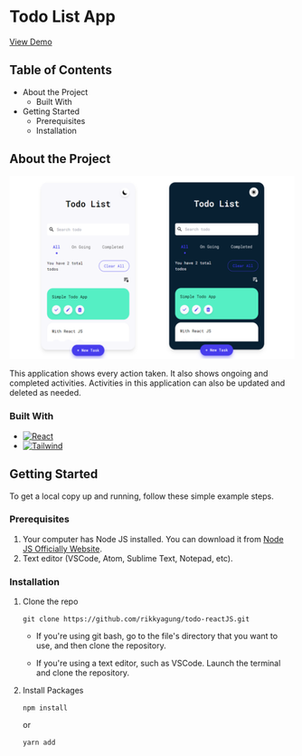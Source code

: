 # Todo List App
  <a href="https://rikkyagung.github.io/todo-reactJS/">
    <p>View Demo</p>
  </a>

## Table of Contents

- About the Project
    - Built With
- Getting Started
    - Prerequisites
    - Installation

## About the Project

![preview-image.](/src/assets/img/website-preview.png "Preview Image.")

This application shows every action taken. It also shows ongoing and completed activities. Activities in this application can also be updated and deleted as needed.

### Built With

- [![React][ReactJS]][React-url]
- [![Tailwind][TailwindCss]][Tailwind-url]

<!-- MARKDOWN LINKS & IMAGES -->
<!-- https://www.markdownguide.org/basic-syntax/#reference-style-links -->
[ReactJS]: https://img.shields.io/badge/React-20232A?style=for-the-badge&logo=react&logoColor=61DAFB
[React-url]: https://reactjs.org/
[TailwindCss]: https://img.shields.io/badge/Tailwind_CSS-38B2AC?style=for-the-badge&logo=tailwind-css&logoColor=white
[Tailwind-url]: https://tailwindcss.com/

## Getting Started

To get a local copy up and running, follow these simple example steps.

### Prerequisites

1. Your computer has Node JS installed. You can download it from [Node JS Officially Website](https://nodejs.org/en/).
2. Text editor (VSCode, Atom, Sublime Text, Notepad, etc).

### Installation

1. Clone the repo

   ```
   git clone https://github.com/rikkyagung/todo-reactJS.git
   ```

   -  If you're using git bash, go to the file's directory that you want to use, and then clone the repository.

   -  If you're using a text editor, such as VSCode. Launch the terminal and clone the repository.

2. Install Packages

   ```
   npm install
   ```

   or

   ```
   yarn add
   ```
